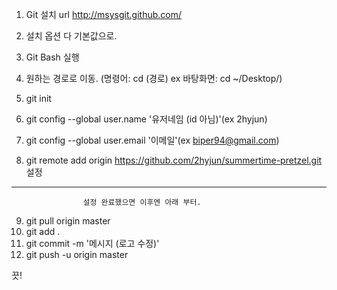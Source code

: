 1. Git 설치 url http://msysgit.github.com/
2. 설치 옵션 다 기본값으로.
3. Git Bash 실행
4. 원하는 경로로 이동.
	(명령어: cd (경로) ex 바탕화면: cd ~/Desktop/)

5. git init
6. git config --global user.name '유저네임 (id 아님)'(ex 2hyjun)
7. git config --global user.email '이메일'(ex biper94@gmail.com)
8. git remote add origin https://github.com/2hyjun/summertime-pretzel.git
						설정
------------------------------------------------------------------------------------
					설정 완료했으면 이후엔 아래 부터.
9. git pull origin master
10. git add .
11. git commit -m '메시지 (로고 수정)'
12. git push -u origin master

끗!



